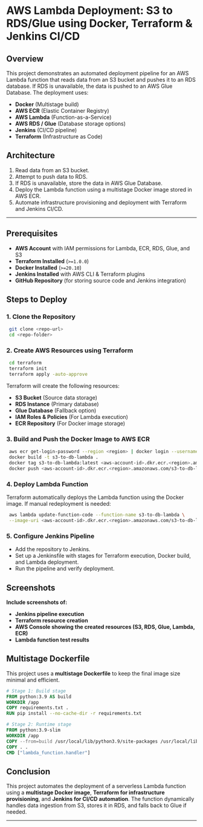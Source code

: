 # AWS Lambda Deployment: S3 to RDS/Glue using Docker, Terraform & Jenkins CI/CD

## Overview
This project demonstrates an automated deployment pipeline for an AWS Lambda function that reads data from an S3 bucket and pushes it to an RDS database. If RDS is unavailable, the data is pushed to an AWS Glue Database. The deployment uses:

- **Docker** (Multistage build)
- **AWS ECR** (Elastic Container Registry)
- **AWS Lambda** (Function-as-a-Service)
- **AWS RDS / Glue** (Database storage options)
- **Jenkins** (CI/CD pipeline)
- **Terraform** (Infrastructure as Code)

## Architecture
1. Read data from an S3 bucket.
2. Attempt to push data to RDS.
3. If RDS is unavailable, store the data in AWS Glue Database.
4. Deploy the Lambda function using a multistage Docker image stored in AWS ECR.
5. Automate infrastructure provisioning and deployment with Terraform and Jenkins CI/CD.

---

## Prerequisites
- **AWS Account** with IAM permissions for Lambda, ECR, RDS, Glue, and S3
- **Terraform Installed** (`>=1.0.0`)
- **Docker Installed** (`>=20.10`)
- **Jenkins Installed** with AWS CLI & Terraform plugins
- **GitHub Repository** (for storing source code and Jenkins integration)

## Steps to Deploy

### 1. Clone the Repository
```sh
 git clone <repo-url>
 cd <repo-folder>
```

### 2. Create AWS Resources using Terraform
```sh
 cd terraform
 terraform init
 terraform apply -auto-approve
```
Terraform will create the following resources:
- **S3 Bucket** (Source data storage)
- **RDS Instance** (Primary database)
- **Glue Database** (Fallback option)
- **IAM Roles & Policies** (For Lambda execution)
- **ECR Repository** (For Docker image storage)

### 3. Build and Push the Docker Image to AWS ECR
```sh
 aws ecr get-login-password --region <region> | docker login --username AWS --password-stdin <aws-account-id>.dkr.ecr.<region>.amazonaws.com
 docker build -t s3-to-db-lambda .
 docker tag s3-to-db-lambda:latest <aws-account-id>.dkr.ecr.<region>.amazonaws.com/s3-to-db-lambda:latest
 docker push <aws-account-id>.dkr.ecr.<region>.amazonaws.com/s3-to-db-lambda:latest
```

### 4. Deploy Lambda Function
Terraform automatically deploys the Lambda function using the Docker image. If manual redeployment is needed:
```sh
 aws lambda update-function-code --function-name s3-to-db-lambda \
 --image-uri <aws-account-id>.dkr.ecr.<region>.amazonaws.com/s3-to-db-lambda:latest
```

### 5. Configure Jenkins Pipeline
- Add the repository to Jenkins.
- Set up a Jenkinsfile with stages for Terraform execution, Docker build, and Lambda deployment.
- Run the pipeline and verify deployment.

## Screenshots
**Include screenshots of:**
- **Jenkins pipeline execution**
- **Terraform resource creation**
- **AWS Console showing the created resources (S3, RDS, Glue, Lambda, ECR)**
- **Lambda function test results**

## Multistage Dockerfile
This project uses a **multistage Dockerfile** to keep the final image size minimal and efficient.

```dockerfile
# Stage 1: Build stage
FROM python:3.9 AS build
WORKDIR /app
COPY requirements.txt .
RUN pip install --no-cache-dir -r requirements.txt

# Stage 2: Runtime stage
FROM python:3.9-slim
WORKDIR /app
COPY --from=build /usr/local/lib/python3.9/site-packages /usr/local/lib/python3.9/site-packages
COPY . .
CMD ["lambda_function.handler"]
```

## Conclusion
This project automates the deployment of a serverless Lambda function using a **multistage Docker image**, **Terraform for infrastructure provisioning**, and **Jenkins for CI/CD automation**. The function dynamically handles data ingestion from S3, stores it in RDS, and falls back to Glue if needed.

---
